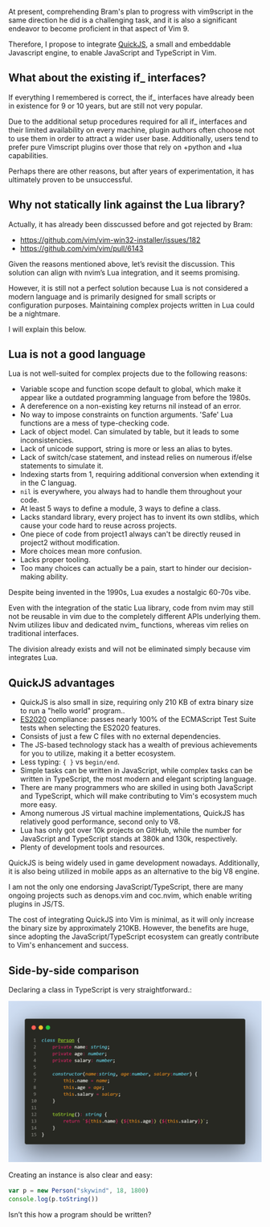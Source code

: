 At present, comprehending Bram's plan to progress with vim9script in the same direction he did is a challenging task, and it is also a significant endeavor to become proficient in that aspect of Vim 9.

Therefore, I propose to integrate [QuickJS](https://bellard.org/quickjs/), a small and embeddable Javascript engine, to enable JavaScript and TypeScript in Vim.

## What about the existing if_ interfaces?

If everything I remembered is correct, the if_ interfaces have already been in existence for 9 or 10 years, but are still not very popular.

Due to the additional setup procedures required for all if_ interfaces and their limited availability on every machine, plugin authors often choose not to use them in order to attract a wider user base. Additionally, users tend to prefer pure Vimscript plugins over those that rely on +python and +lua capabilities.

Perhaps there are other reasons, but after years of experimentation, it has ultimately proven to be unsuccessful.

## Why not statically link against the Lua library?

Actually, it has already been disscussed before and got rejected by Bram:

- https://github.com/vim/vim-win32-installer/issues/182
- https://github.com/vim/vim/pull/6143

Given the reasons mentioned above, let’s revisit the discussion. This solution can align with nvim’s Lua integration, and it seems promising.

However, it is still not a perfect solution because Lua is not considered a modern language and is primarily designed for small scripts or configuration purposes. Maintaining complex projects written in Lua could be a nightmare.

I will explain this below.

## Lua is not a good language

Lua is not well-suited for complex projects due to the following reasons:

- Variable scope and function scope default to global, which make it appear like a outdated programming language from before the 1980s.
- A dereference on a non-existing key returns nil instead of an error. 
- No way to impose constraints on function arguments. 'Safe' Lua functions are a mess of type-checking code.
- Lack of object model. Can simulated by table, but it leads to some inconsistencies.
- Lack of unicode support, string is more or less an alias to bytes.
- Lack of switch/case statement, and instead relies on numerous if/else statements to simulate it.
- Indexing starts from 1, requiring additional conversion when extending it in the C languag.
- `nil` is everywhere, you always had to handle them throughout your code.
- At least 5 ways to define a module, 3 ways to define a class.
- Lacks standard library, every project has to invent its own stdlibs, which cause your code hard to reuse across projects.
- One piece of code from project1 always can't be directly reused in project2 without modification.
- More choices mean more confusion.
- Lacks proper tooling.
- Too many choices can actually be a pain, start to hinder our decision-making ability.

Despite being invented in the 1990s, Lua exudes a nostalgic 60-70s vibe.

Even with the integration of the static Lua library, code from nvim may still not be reusable in vim due to the completely different APIs underlying them. Nvim utilizes libuv and dedicated nvim_ functions, whereas vim relies on traditional interfaces.

The division already exists and will not be eliminated simply because vim integrates Lua.

## QuickJS advantages

- QuickJS is also small in size, requiring only 210 KB of extra binary size to run a "hello world" program..
- [ES2020](https://tc39.github.io/ecma262/) compliance: passes nearly 100% of the ECMAScript Test Suite tests when selecting the ES2020 features.
- Consists of just a few C files with no external dependencies.
- The JS-based technology stack has a wealth of previous achievements for you to utilize, making it a better ecosystem.
- Less typing: `{ }` vs `begin/end`.
- Simple tasks can be written in JavaScript, while complex tasks can be written in TypeScript, the most modern and elegant scripting language.
- There are many programmers who are skilled in using both JavaScript and TypeScript, which will make contributing to Vim's ecosystem much more easy.
- Among numerous JS virtual machine implementations, QuickJS has relatively good performance, second only to V8.
- Lua has only got over 10k projects on GitHub, while the number for JavaScript and TypeScript stands at 380k and 130k, respectively.
- Plenty of development tools and resources.

QuickJS is being widely used in game development nowadays. Additionally, it is also being utilized in mobile apps as an alternative to the big V8 engine.

I am not the only one endorsing JavaScript/TypeScript, there are many ongoing projects such as denops.vim and coc.nvim, which enable writing plugins in JS/TS.

The cost of integrating QuickJS into Vim is minimal, as it will only increase the binary size by approximately 210KB. However, the benefits are huge, since adopting the JavaScript/TypeScript ecosystem can greatly contribute to Vim's enhancement and success.

## Side-by-side comparison

Declaring a class in TypeScript is very straightforward.:

![](https://github.com/skywind3000/vim-proposal/blob/master/images/class-ts.png?raw=true)


Creating an instance is also clear and easy:

```TypeScript
var p = new Person("skywind", 18, 1800)
console.log(p.toString())
```

Isn’t this how a program should be written?

